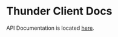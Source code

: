 # Thunder Client Docs

API Documentation is located [here](./thunder-collection_TODO%20List%20API.json).
